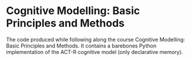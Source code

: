 # Cognitive Modelling: Basic Principles and Methods

The code produced while following along the course Cognitive Modelling: Basic Principles and Methods. It contains a barebones Python implementation of the ACT-R cognitive model (only declarative memory).
